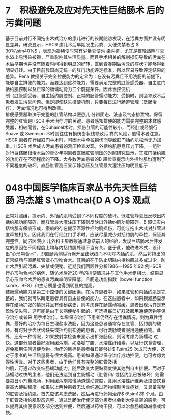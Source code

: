# 7　积极避免及应对先天性巨结肠术 后的污粪问题  
基于目前对行不同拖出术式治疗的患儿进行的长期随访发现，在污粪方面并没有明显差异。研究显示，HSCR 患儿术后早期发生污粪、大便失禁者占 $ 30\%\sim40\%$  ，表现为排稀便时常有少量粪便污 染内裤，尤其是夜晚熟睡时粪水溢出易污染被褥，严重影响其生活质量。而且手术相关的解剖损伤导致的污粪在术后早期也并没有随着时间得到明显的好转，直到青春期后污粪的症状才能够得到明显好转。由于目前我国尚无统一的肛门功能评定标准，所以容易导致评定结果的差异。Peña 教授关于完全控便能力的定义为：在没有污粪且不用洗肠的前提下，能够自主排便的能力。而要达到这种能力，需要满足完整的肛管感受器、自主肛门括约肌控制以及正常的肠蠕动能力三个前提条件。因此当控便机  
制（肛管感受器、自主括约肌控制、正常的肠管蠕动能力）受损时，则会导致术后患者发生污粪问题。但是即使缺失控便机制，只要每日进行肠道管理（洗肠治疗），污粪情况也可得到改善。  
排便感受器取决于完整的肛管结构以便患儿 分辨固态、液态及气态排泄物。保留完整的肛管是HSCR 手术治疗时的关键。患者感知排便的能力需要完整的本体感受器，相较而言，在Duhamel术时，损伤肛管的可能性较小，而经肛或经腹行Soave  或 Swenson  术时则往往有损伤齿状线导致污 粪的风险，值得术者注意。  
HSCR 患者在行经肛门手术时，可因术中牵拉损伤而导致肛门括约肌松弛无力加重。HSCR 术后成人污粪患者的测压检查发现，外括约肌静息压力下降。一组针对行巨结肠根治术后的青少年期患者直肠肛管测压的对照研究显示，其肛门括约肌的功能存在不同程度的下降。大多数污粪患者的B 超检查提示内外括约肌均遭到了不同程度的破坏。直肠肛管测压显示静息压及肛管最大灌注压均明显低于  
# 048中国医学临床百家丛书先天性巨结肠 冯杰雄 $ \mathcal{D A O}$    观点  
正常对照组，提示内、外括约肌均受到了不同程度的破坏。低肛管静息压反映出内括约肌功能障碍，而肛管最大灌注压下降则反映出外括约肌功能障碍。B 超证实内括约肌有瘢痕形成，瘢痕的存在提示医源性括约肌损伤，可能与拖出术式对肛管过度牵拉相关。因此我们在行经肛门手术时，应该尽量减少对括约肌的牵拉，保证其完整性。同济医院小 儿外科王果教授通过总结前人的经验，发现巨结肠术后并发症的原因在不同程度上均与内括约肌处理不当有关。鉴于此，他改进术式，设计出“心形吻合术”，即直肠背侧纵行劈开至齿状线而不切除内括约肌，然后将拖出的正常结肠与直肠肛管做心形吻合术。其目的在于防止切除内括约肌过多或过少，防止术后引起污粪、失禁或便秘。近期我们回顾性分析1986—1995 年92 例HSCR 行心形吻合术的病例，随访术后近20 年的排便情况并与其他手术组相比，结果显示心形吻合术后的患者污粪率明显降低，且肠道功能指数（bowel function score，BFS）和生活质量也得到明显的提高。  
结肠蠕动能力是第三个控便的关键因素。在污粪患者中，如果肛管和内括约肌是完整的，我们就可以断定患者具有自主排便的能力。在这些患者中，如果钡灌肠显示存在结肠扩张的情况并且有便秘病史，则考虑存在肠蠕动减缓，患者出现污粪是充盈性便失禁，这可能是由于长期便秘引起的，可选择每日扩肛及服用通便药物等保守治疗或者采 用手术治疗。如果保守治疗下患者仍然存在污粪情况，则为真性污粪，最好的治疗为每日生理盐水洗肠，因为这些患者通常存在肛管、括约肌的破坏。有时对于齿状线缺失或括约肌松弛的患者，可行洗肠或者服用通便药物。此外，还有一种情况，如果放射学检查未显示出扩张肠段，则可考虑为肠蠕动 过快。这部分患者最好服用缓泻剂，如洛哌丁胺、水溶性纤维素，以及行饮食管理，避免服用任何通便食物。治疗的目标是患者每日能够排$ 1\sim2$  次成形大便，这对于患者的生活质量将有很大提高。患者如果通过保守治疗成功控便，也可考虑为假性污粪。对于这些患者，由于他们具有完整的肛管及括  
约肌，可通过改变结肠蠕动能力，随后改变大便黏稠度使其达到自主排便。而对于肠蠕动过快的患者，他们无法达到自主肠蠕动（肛管和/ 或括约肌已被破坏）则需要每日小剂量洗肠，利用缓泻剂减慢肠道蠕动速度，食用水溶性纤维素及控便饮食提高大便黏稠度。如果以上两种患者无法单纯通过药物控制污粪症状，又具备完整的肛管及括约肌，首先应该考虑洗肠，然后再进行药物治疗$ 6\sim12$  个月。由于肛管及括约肌形态完整，通过洗肠治疗使这部分患者体会到大便排空的感觉，可以提高其排便意识及部分达到控便，然后通过药物干预，可以治愈肠蠕动减慢或增快。  

